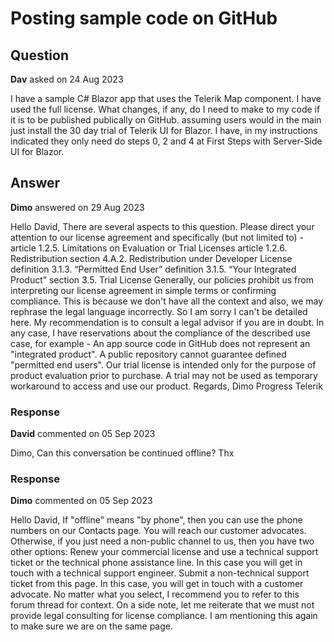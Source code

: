 # Posting sample code on GitHub

## Question

**Dav** asked on 24 Aug 2023

I have a sample C# Blazor app that uses the Telerik Map component. I have used the full license. What changes, if any, do I need to make to my code if it is to be published publically on GitHub. assuming users would in the main just install the 30 day trial of Telerik UI for Blazor. I have, in my instructions indicated they only need do steps 0, 2 and 4 at First Steps with Server-Side UI for Blazor.

## Answer

**Dimo** answered on 29 Aug 2023

Hello David, There are several aspects to this question. Please direct your attention to our license agreement and specifically (but not limited to) - article 1.2.5. Limitations on Evaluation or Trial Licenses article 1.2.6. Redistribution section 4.A.2. Redistribution under Developer License definition 3.1.3. “Permitted End User” definition 3.1.5. “Your Integrated Product” section 3.5. Trial License Generally, our policies prohibit us from interpreting our license agreement in simple terms or confirming compliance. This is because we don't have all the context and also, we may rephrase the legal language incorrectly. So I am sorry I can't be detailed here. My recommendation is to consult a legal advisor if you are in doubt. In any case, I have reservations about the compliance of the described use case, for example - An app source code in GitHub does not represent an "integrated product". A public repository cannot guarantee defined "permitted end users". Our trial license is intended only for the purpose of product evaluation prior to purchase. A trial may not be used as temporary workaround to access and use our product. Regards, Dimo Progress Telerik

### Response

**David** commented on 05 Sep 2023

Dimo, Can this conversation be continued offline? Thx

### Response

**Dimo** commented on 05 Sep 2023

Hello David, If "offline" means "by phone", then you can use the phone numbers on our Contacts page. You will reach our customer advocates. Otherwise, if you just need a non-public channel to us, then you have two other options: Renew your commercial license and use a technical support ticket or the technical phone assistance line. In this case you will get in touch with a technical support engineer. Submit a non-technical support ticket from this page. In this case, you will get in touch with a customer advocate. No matter what you select, I recommend you to refer to this forum thread for context. On a side note, let me reiterate that we must not provide legal consulting for license compliance. I am mentioning this again to make sure we are on the same page.

